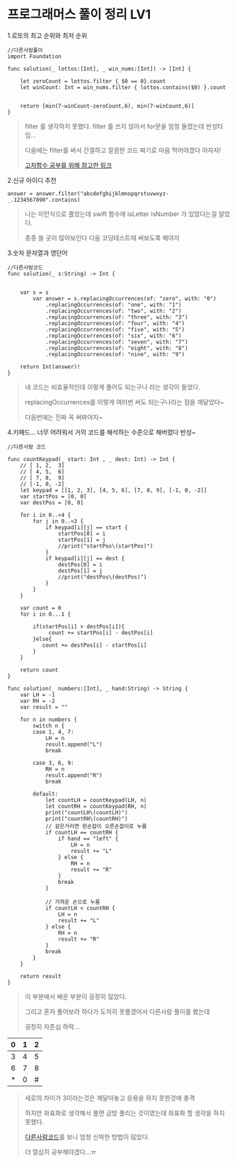 # 프로그래머스 풀이 정리 LV1

1.로또의 최고 순위와 최저 순위
```
//다른사람풀이
import Foundation

func solution(_ lottos:[Int], _ win_nums:[Int]) -> [Int] {

    let zeroCount = lottos.filter { $0 == 0}.count
    let winCount: Int = win_nums.filter { lottos.contains($0) }.count


    return [min(7-winCount-zeroCount,6), min(7-winCount,6)]
}

```
>filter 를 생각하지 못했다. filter 를 쓰지 않아서 for문을 엄청 돌렸는데 반성타임...
>
>다음에는 filter를 써서 간결하고 깔끔한 코드 짜기로 마음 먹어야겠다 아자자!
>
>[고차함수 공부를 위해 참고한 링크](https://shark-sea.kr/entry/Swift-%EA%B3%A0%EC%B0%A8%ED%95%A8%EC%88%98-Map-Filter-Reduce-%EC%95%8C%EC%95%84%EB%B3%B4%EA%B8%B0)

2.신규 아이디 추천
```
answer = answer.filter("abcdefghijklmnopqrstuvwxyz-_.1234567890".contains)
```
>나는 이런식으로 풀었는데 swift 함수에 isLetter isNumber 가 있었다는걸 알았다.
>
>종종 쓸 곳이 많아보인다 다음 코딩테스트때 써보도록 해야지

3.숫자 문자열과 영단어
```
//다른사람코드
func solution(_ s:String) -> Int {


    var s = s
        var answer = s.replacingOccurrences(of: "zero", with: "0")
            .replacingOccurrences(of: "one", with: "1")
            .replacingOccurrences(of: "two", with: "2")
            .replacingOccurrences(of: "three", with: "3")
            .replacingOccurrences(of: "four", with: "4")
            .replacingOccurrences(of: "five", with: "5")
            .replacingOccurrences(of: "six", with: "6")
            .replacingOccurrences(of: "seven", with: "7")
            .replacingOccurrences(of: "eight", with: "8")
            .replacingOccurrences(of: "nine", with: "9")

    return Int(answer)!
}

```
>내 코드는 비효율적인데 이렇게 풀어도 되는구나 라는 생각이 들었다.
>
>replacingOccurrences를 이렇게 여러번 써도 되는구나라는 점을 깨달았다~
>
>다음번에는 진짜 꼭 써봐야지~


4.키패드... 너무 어려워서 거의 코드를 해석하는 수준으로 해버렸다 반성~
```
//다른사람 코드

func countKeypad(_ start: Int , _ dest: Int) -> Int {
    // [ 1, 2,  3]
    // [ 4, 5,  6]
    // [ 7, 8,  9]
    // [-1, 0, -2]
    let keypad = [[1, 2, 3], [4, 5, 6], [7, 8, 9], [-1, 0, -2]]
    var startPos = [0, 0]
    var destPos = [0, 0]

    for i in 0..<4 {
        for j in 0..<3 {
            if keypad[i][j] == start {
                startPos[0] = i
                startPos[1] = j
                //print("startPos\(startPos)")
            }
            if keypad[i][j] == dest {
                destPos[0] = i
                destPos[1] = j
                //print("destPos\(destPos)")
            }
        }
    }

    var count = 0
    for i in 0...1 {
        
        if(startPos[i] > destPos[i]){
             count += startPos[i] - destPos[i]
        }else{
           count += destPos[i] - startPos[i]
        }
    }

    return count
}

func solution(_ numbers:[Int], _ hand:String) -> String {
    var LH = -1
    var RH = -2
    var result = ""

    for n in numbers {
        switch n {
        case 1, 4, 7:
            LH = n
            result.append("L")
            break

        case 3, 6, 9:
            RH = n
            result.append("R")
            break

        default:
            let countLH = countKeypad(LH, n)
            let countRH = countKeypad(RH, n)
            print("countLH\(countLH)")
            print("countRH\(countRH)")
            // 같은거리면 왼손잡이 오른손잡이로 누름
            if countLH == countRH {
                if hand == "left" {
                    LH = n
                    result += "L"
                } else {
                    RH = n
                    result += "R"
                }
                break
            }

            // 가까운 손으로 누름
            if countLH < countRH {
                LH = n
                result += "L"
            } else {
                RH = n
                result += "R"
            }
            break
        }
    }

    return result
}
```
>이 부분에서 배운 부분이 굉장히 많았다.
>
>그리고 혼자 풀어보려 하다가 도저히 못풀겠어서 다른사람 풀이를 봤는데
>
>굉장히 자존심 하락...

|0|1|2| 
|:---|:---:|---:| 
|3|4|5| 
|6|7|8| 
|*|0|#| 

>세로의 차이가 3이라는것은 깨달아놓고 응용을 하지 못한것에 충격
>
>하지만 좌표화로 생각해서 풀면 금방 풀리는 것이였는데 좌표화 할 생각을 하지 못했다.
>
>[다른사람코드](https://codinglearn.tistory.com/28)를 보니 엄청 신박한 방법이 많았다.
>
>더 열심히 공부해야겠다...ㅠ


